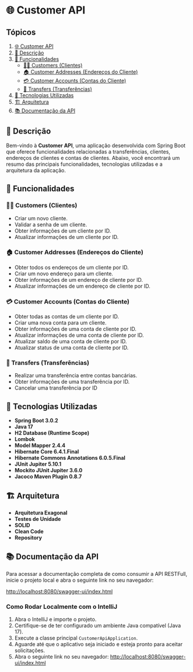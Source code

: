 # 🌐 Customer API

## Tópicos

1. [🌐 Customer API](#-customer-api)
1. [📖 Descrição](#-descrição)
2. [🚀 Funcionalidades](#-funcionalidades)
   - [🧑‍💼 Customers (Clientes)](#-customers-clientes)
   - [🏠 Customer Addresses (Endereços do Cliente)](#-customer-addresses-endereços-do-cliente)
   - [💳 Customer Accounts (Contas do Cliente)](#-customer-accounts-contas-do-cliente)
   - [🔄 Transfers (Transferências)](#-transfers-transferências)
3. [🔧 Tecnologias Utilizadas](#-tecnologias-utilizadas)
4. [🏗️ Arquitetura](#️-arquitetura)
5. [📚 Documentação da API](#-documentação-da-api)

## 📖 Descrição

Bem-vindo à **Customer API**, uma aplicação desenvolvida com Spring Boot que oferece funcionalidades relacionadas a transferências, clientes, endereços de clientes e contas de clientes. Abaixo, você encontrará um resumo das principais funcionalidades, tecnologias utilizadas e a arquitetura da aplicação.

## 🚀 Funcionalidades

### 🧑‍💼 Customers (Clientes)
- Criar um novo cliente.
- Validar a senha de um cliente.
- Obter informações de um cliente por ID.
- Atualizar informações de um cliente por ID.

### 🏠 Customer Addresses (Endereços do Cliente)
- Obter todos os endereços de um cliente por ID.
- Criar um novo endereço para um cliente.
- Obter informações de um endereço de cliente por ID.
- Atualizar informações de um endereço de cliente por ID.

### 💳 Customer Accounts (Contas do Cliente)
- Obter todas as contas de um cliente por ID.
- Criar uma nova conta para um cliente.
- Obter informações de uma conta de cliente por ID.
- Atualizar informações de uma conta de cliente por ID.
- Atualizar saldo de uma conta de cliente por ID.
- Atualizar status de uma conta de cliente por ID.

### 🔄 Transfers (Transferências)
- Realizar uma transferência entre contas bancárias.
- Obter informações de uma transferência por ID.
- Cancelar uma transferência por ID

## 🔧 Tecnologias Utilizadas

- **Spring Boot 3.0.2**
- **Java 17**
- **H2 Database (Runtime Scope)**
- **Lombok**
- **Model Mapper 2.4.4**
- **Hibernate Core 6.4.1.Final**
- **Hibernate Commons Annotations 6.0.5.Final**
- **JUnit Jupiter 5.10.1**
- **Mockito JUnit Jupiter 3.6.0**
- **Jacoco Maven Plugin 0.8.7**

## 🏗️ Arquitetura

- **Arquitetura Exagonal**
- **Testes de Unidade**
- **SOLID**
- **Clean Code**
- **Repository**

## 📚 Documentação da API

Para acessar a documentação completa de como consumir a API RESTFull, inicie o projeto local e abra o seguinte link no seu navegador:

[http://localhost:8080/swagger-ui/index.html](http://localhost:8080/swagger-ui/index.html)

### Como Rodar Localmente com o IntelliJ

1. Abra o IntelliJ e importe o projeto.
2. Certifique-se de ter configurado um ambiente Java compatível (Java 17).
3. Execute a classe principal `CustomerApiApplication`.
4. Aguarde até que o aplicativo seja iniciado e esteja pronto para aceitar solicitações.
5. Abra o seguinte link no seu navegador: [http://localhost:8080/swagger-ui/index.html](http://localhost:8080/swagger-ui/index.html)
